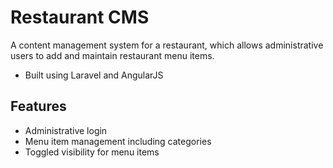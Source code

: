 # Restaurant CMS

A content management system for a restaurant, which allows administrative users to add and maintain restaurant 
menu items. 

* Built using Laravel and AngularJS

## Features
* Administrative login
* Menu item management including categories
* Toggled visibility for menu items